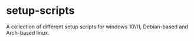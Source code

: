 # setup-scripts
A collection of different setup scripts for windows 10\11, Debian-based and Arch-based linux.
